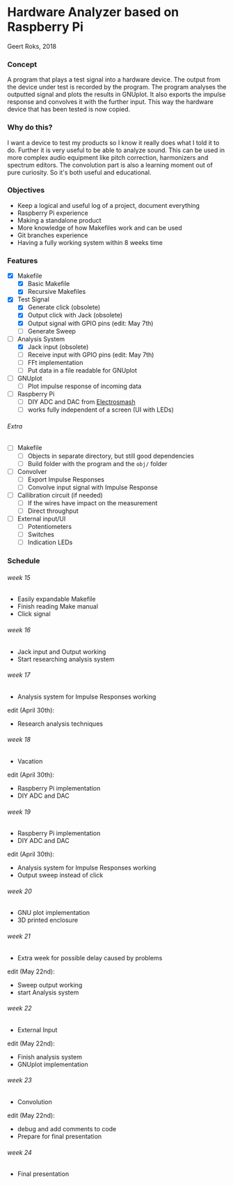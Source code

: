 # Hardware Analyzer based on Raspberry Pi

Geert Roks, 2018

### Concept
A program that plays a test signal into a hardware device. The output from the device under test is recorded by the program. The program analyses the outputted signal and plots the results in GNUplot. It also exports the impulse response and convolves it with the further input. This way the hardware device that has been tested is now copied.

### Why do this?
I want a device to test my products so I know it really does what I told it to do. Further it is very useful to be able to analyze sound. This can be used in more complex audio equipment like pitch correction, harmonizers and spectrum editors. The convolution part is also a learning moment out of pure curiosity. So it's both useful and educational.

### Objectives
  - Keep a logical and useful log of a project, document everything
  - Raspberry Pi experience
  - Making a standalone product
  - More knowledge of how Makefiles work and can be used
  - Git branches experience
  - Having a fully working system within 8 weeks time


### Features
  - [x] Makefile
    - [x] Basic Makefile
    - [x] Recursive Makefiles
  - [x] Test Signal
    - [x] Generate click (obsolete)
    - [x] Output click with Jack (obsolete)
    - [x] Output signal with GPIO pins (edit: May 7th)
    - [ ] Generate Sweep
  - [ ] Analysis System
    - [x] Jack input (obsolete)
    - [ ] Receive input with GPIO pins (edit: May 7th)
    - [ ] FFt implementation
    - [ ] Put data in a file readable for GNUplot
  - [ ] GNUplot
    - [ ] Plot impulse response of incoming data
  - [ ] Raspberry Pi
    - [ ] DIY ADC and DAC from [Electrosmash](https://www.electrosmash.com/pedal-pi)
    - [ ] works fully independent of a screen (UI with LEDs)

######  Extra
  - [ ] Makefile
    - [ ] Objects in separate directory, but still good dependencies
    - [ ] Build folder with the program and the `obj/` folder
  - [ ] Convolver
    - [ ] Export Impulse Responses
    - [ ] Convolve input signal with Impulse Response
  - [ ] Callibration circuit (if needed)
    - [ ] If the wires have impact on the measurement
    - [ ] Direct throughput
  - [ ] External input/UI
    - [ ] Potentiometers
    - [ ] Switches
    - [ ] Indication LEDs

### Schedule
###### week 15
  - Easily expandable Makefile
  - Finish reading Make manual
  - Click signal

###### week 16
  - Jack input and Output working
  - Start researching analysis system

###### week 17
  - Analysis system for Impulse Responses working

  edit (April 30th):
  - Research analysis techniques

###### week 18
  - Vacation

  edit (April 30th):
  - Raspberry Pi implementation
  - DIY ADC and DAC

###### week 19
  - Raspberry Pi implementation
  - DIY ADC and DAC

  edit (April 30th):
  - Analysis system for Impulse Responses working
  - Output sweep instead of click

###### week 20
  - GNU plot implementation
  - 3D printed enclosure

###### week 21
  - Extra week for possible delay caused by problems

  edit (May 22nd):
  - Sweep output working
  - start Analysis system
###### week 22
  - External Input

  edit (May 22nd):
  - Finish analysis system
  - GNUplot implementation
###### week 23
  - Convolution

  edit (May 22nd):
  - debug and add comments to code
  - Prepare for final presentation
###### week 24
  - Final presentation

